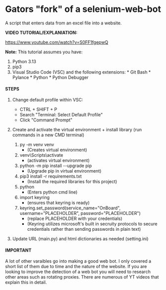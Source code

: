 # Gators "fork" of a selenium-web-bot

A script that enters data from an excel file into a website.

**VIDEO TUTORIAL/EXPLANIATION:**

https://www.youtube.com/watch?v=S0FF1fgepwQ


**Note:** This tutorial assumes you have:
  1. Python 3.13
  2. pip3
  3. Visual Studio Code (VSC) and the following extensions:
    * Git Bash
    * Pylance
    * Python
    * Python Debugger


#### STEPS
1. Change default profile within VSC:
    * CTRL + SHIFT + P
    * Search "Terminal: Select Default Profile"
    * Click "Command Prompt" 
   
2. Create and activate the virtual environment + install library (run commands in a new CMD terminal)
   1. py -m venv venv 
      * (Creates virtual environment)
   2. venv\Scripts\activate                   
      * (activates virtual environment)
   3. python -m pip install --upgrade pip     
      * (Upgrade pip in virtual environment)
   4. pip3 install -r requirements.txt
      * (Install the required libraries for this project)
   5. python
      * (Enters python cmd line)
   6. import keyring
      * (ensures that keyring is ready)
   7. keyring.set_password(service_name="OnBoard", username="PLACEHOLDER", password="PLACEHOLDER")
      * (replace PLACEHOLDER with your credentials)
      * (Keyring utilizes microsoft's built in secruity protocols to secure credentials rather than sending passwords in plain text)
3. Update URL (main.py) and html dictionaries as needed (setting.ini)

    

#### IMPORTANT
A lot of other varaibles go into making a good web bot. I only covered a short list of them due to time and the nature of the website. If you are looking to improve the detection of a web bot you will need to research other areas such as rotating proxies. There are numerous of YT videos that explain this in detail.
